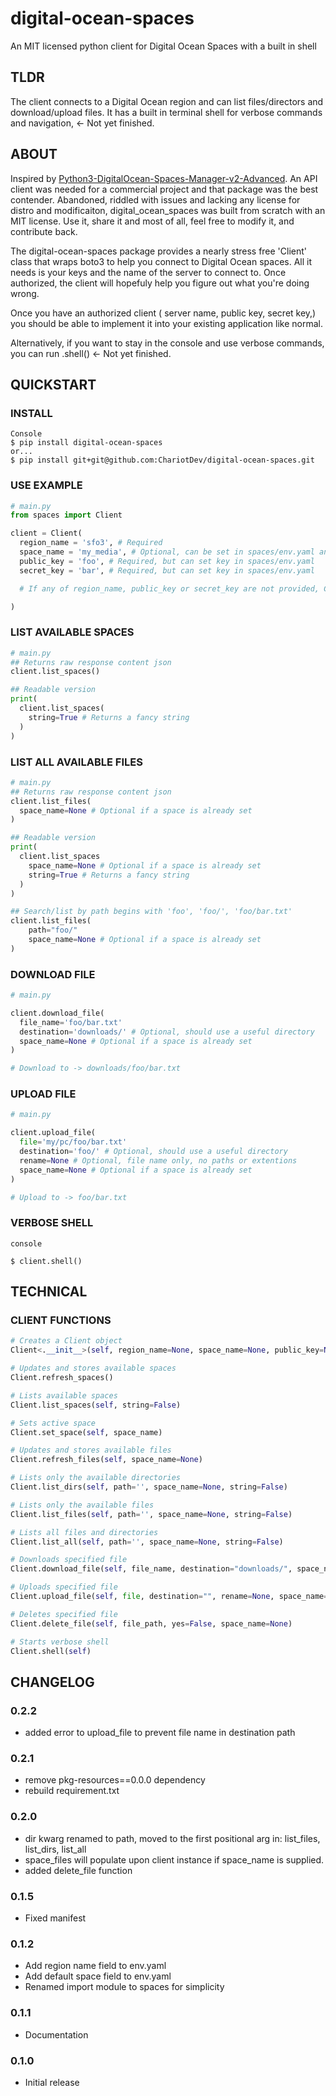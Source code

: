 # digital-ocean-spaces
An MIT licensed python client for Digital Ocean Spaces with a built in shell

## TLDR
The client connects to a Digital Ocean region and can list files/directors and download/upload files.
It has a built in terminal shell for verbose commands and navigation, <- Not yet finished.

## ABOUT
Inspired by [Python3-DigitalOcean-Spaces-Manager-v2-Advanced](https://github.com/Mashoud123/Python3-DigitalOcean-Spaces-Manager-v2-Advanced). An API client was needed for a commercial project and that package was the best contender. Abandoned, riddled with issues and lacking any license for distro and modificaiton, digital_ocean_spaces was built from scratch with an MIT license. Use it, share it and most of all, feel free to modify it, and contribute back.

The digital-ocean-spaces package provides a nearly stress free 'Client' class that wraps boto3 to help you connect to Digital Ocean spaces. All it needs is your keys and the name of the server to connect to. Once authorized, the client will hopefuly help you figure out what you're doing wrong.

Once you have an authorized client ( server name, public key, secret key,) you should be able to implement it into your existing application like normal.

Alternatively, if you want to stay in the console and use verbose commands, you can run <Client>.shell() <- Not yet finished.
                                                                                                            
## QUICKSTART

### INSTALL
```console
Console
$ pip install digital-ocean-spaces
or...
$ pip install git+git@github.com:ChariotDev/digital-ocean-spaces.git
```

### USE EXAMPLE
```py
# main.py
from spaces import Client

client = Client(
  region_name = 'sfo3', # Required
  space_name = 'my_media', # Optional, can be set in spaces/env.yaml and/or be updated with <client>.set_space(space_name)
  public_key = 'foo', # Required, but can set key in spaces/env.yaml                                                                         
  secret_key = 'bar', # Required, but can set key in spaces/env.yaml

  # If any of region_name, public_key or secret_key are not provided, Client will override all values with env.yaml values.

)
```

### LIST AVAILABLE SPACES
```py
# main.py
## Returns raw response content json
client.list_spaces()

## Readable version
print(
  client.list_spaces(
    string=True # Returns a fancy string
  )
)
```

### LIST ALL AVAILABLE FILES
```py
# main.py
## Returns raw response content json
client.list_files(
  space_name=None # Optional if a space is already set
)

## Readable version
print(
  client.list_spaces
    space_name=None # Optional if a space is already set
    string=True # Returns a fancy string
  )
)

## Search/list by path begins with 'foo', 'foo/', 'foo/bar.txt'
client.list_files(
    path="foo/"
    space_name=None # Optional if a space is already set
)

```

### DOWNLOAD FILE
```py
# main.py

client.download_file(
  file_name='foo/bar.txt'
  destination='downloads/' # Optional, should use a useful directory
  space_name=None # Optional if a space is already set
)

# Download to -> downloads/foo/bar.txt

```

### UPLOAD FILE
```py
# main.py

client.upload_file(
  file='my/pc/foo/bar.txt'
  destination='foo/' # Optional, should use a useful directory
  rename=None # Optional, file name only, no paths or extentions
  space_name=None # Optional if a space is already set
)

# Upload to -> foo/bar.txt
```

### VERBOSE SHELL

```console
console

$ client.shell()
```

## TECHNICAL

### CLIENT FUNCTIONS

```py
# Creates a Client object
Client<.__init__>(self, region_name=None, space_name=None, public_key=None, secret_key=None)
```

```py
# Updates and stores available spaces
Client.refresh_spaces()
```
```py
# Lists available spaces
Client.list_spaces(self, string=False)
```
```py
# Sets active space
Client.set_space(self, space_name)
```
```py
# Updates and stores available files
Client.refresh_files(self, space_name=None)
```
```py
# Lists only the available directories
Client.list_dirs(self, path='', space_name=None, string=False)
```
```py
# Lists only the available files
Client.list_files(self, path='', space_name=None, string=False)
```
```py
# Lists all files and directories
Client.list_all(self, path='', space_name=None, string=False)
```
```py
# Downloads specified file
Client.download_file(self, file_name, destination="downloads/", space_name=None)
```
```py
# Uploads specified file
Client.upload_file(self, file, destination="", rename=None, space_name=None)
```
```py
# Deletes specified file
Client.delete_file(self, file_path, yes=False, space_name=None)
```
```py
# Starts verbose shell
Client.shell(self)
```

## CHANGELOG

### 0.2.2
- added error to upload_file to prevent file name in destination path

### 0.2.1
- remove pkg-resources==0.0.0 dependency
- rebuild requirement.txt

### 0.2.0
- dir kwarg renamed to path, moved to the first positional arg in: list_files, list_dirs, list_all
- space_files will populate upon client instance if space_name is supplied.
- added delete_file function

### 0.1.5
- Fixed manifest

### 0.1.2
- Add region name field to env.yaml
- Add default space field to env.yaml
- Renamed import module to spaces for simplicity

### 0.1.1
- Documentation

### 0.1.0
- Initial release

